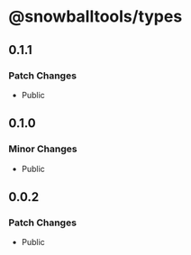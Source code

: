 # @snowballtools/types

## 0.1.1

### Patch Changes

- Public

## 0.1.0

### Minor Changes

- Public

## 0.0.2

### Patch Changes

- Public
